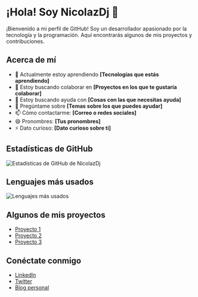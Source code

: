 # ¡Hola! Soy NicolazDj 👋

¡Bienvenido a mi perfil de GitHub! Soy un desarrollador apasionado por la tecnología y la programación. Aquí encontrarás algunos de mis proyectos y contribuciones.

## Acerca de mí

- 🌱 Actualmente estoy aprendiendo **[Tecnologías que estás aprendiendo]**
- 👯 Estoy buscando colaborar en **[Proyectos en los que te gustaría colaborar]**
- 🤔 Estoy buscando ayuda con **[Cosas con las que necesitas ayuda]**
- 💬 Pregúntame sobre **[Temas sobre los que puedes ayudar]**
- 📫 Cómo contactarme: **[Correo o redes sociales]**
- 😄 Pronombres: **[Tus pronombres]**
- ⚡ Dato curioso: **[Dato curioso sobre ti]**

## Estadísticas de GitHub

![Estadísticas de GitHub de NicolazDj](https://github-readme-stats.vercel.app/api?username=NicolazDj&show_icons=true&theme=radical)

## Lenguajes más usados

![Lenguajes más usados](https://github-readme-stats.vercel.app/api/top-langs/?username=NicolazDj&layout=compact&theme=radical)

## Algunos de mis proyectos

- [Proyecto 1](https://github.com/NicolazDj/Proyecto1)
- [Proyecto 2](https://github.com/NicolazDj/Proyecto2)
- [Proyecto 3](https://github.com/NicolazDj/Proyecto3)

## Conéctate conmigo

- [LinkedIn](https://www.linkedin.com/in/NicolazDj)
- [Twitter](https://twitter.com/NicolazDj)
- [Blog personal](https://tu-blog.com)

